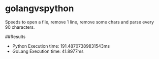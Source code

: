 # golangvspython

Speeds to open a file, remove 1 line, remove some chars and parse every 90 characters.

##Results
- Python
Execution time: 191.48707389831543ms
- GoLang
Execution time: 41.8977ms
